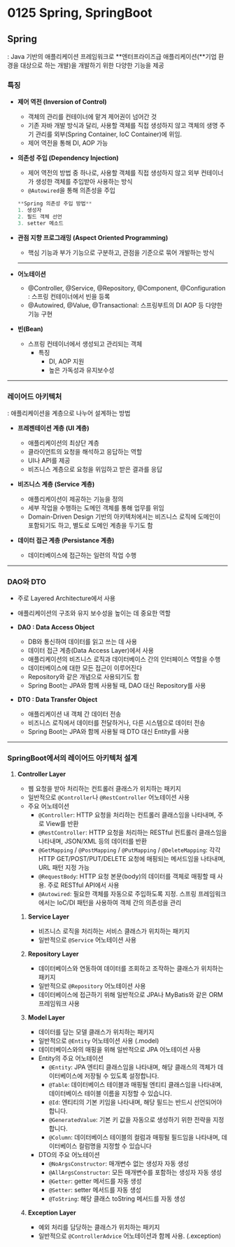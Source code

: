 # 0125 Spring, SpringBoot

## Spring

: Java 기반의 애플리케이션 프레임워크로 **엔터프라이즈급 애플리케이션(**기업 환경을 대상으로 하는 개발)을 개발하기 위한 다양한 기능을 제공

### **특징**

- **제어 역전 (Inversion of Control)**
    - 객체의 관리를 컨테이너에 맡겨 제어권이 넘어간 것
    - 기존 자바 개발 방식과 달리, 사용할 객체를 직접 생성하지 않고 객체의 생명 주기 관리를 외부(Spring Container, IoC Container)에 위임.
    - 제어 역전을 통해 DI, AOP 가능

- **의존성 주입 (Dependency Injection)**
    - 제어 역전의 방법 중 하나로, 사용할 객체를 직접 생성하지 않고 외부 컨테이너가 생성한 객체를 주입받아 사용하는 방식
    - `@Autowired`을 통해 의존성을 주입
    
    ```jsx
    **Spring 의존성 주입 방법**
    1. 생성자
    2. 필드 객체 선언
    3. setter 메소드
    ```
    
- **관점 지향 프로그래밍 (Aspect Oriented Programming)**
    - 핵심 기능과 부가 기능으로 구분하고, 관점을 기준으로 묶어 개발하는 방식
    
    ---
    
- **어노테이션**
    - @Controller, @Service, @Repository, @Component, @Configuration : 스프링 컨테이너에서 빈을 등록
    - @Autowired, @Value, @Transactional: 스프링부트의 DI
    AOP 등 다양한 기능 구현
    
- **빈(Bean)**
    - 스프링 컨테이너에서 생성되고 관리되는 객체
        - 특징
            - DI, AOP 지원
            - 높은 가독성과 유지보수성
        

---

### **레이어드 아키텍처**

: 애플리케이션을 계층으로 나누어 설계하는 방법

- **프레젠테이션 계층 (UI 계층)**
    - 애플리케이션의 최상단 계층
    - 클라이언트의 요청을 해석하고 응답하는 역할
    - UI나 API를 제공
    - 비즈니스 계층으로 요청을 위임하고 받은 결과를 응답
    
- **비즈니스 계층 (Service 계층)**
    - 애플리케이션이 제공하는 기능을 정의
    - 세부 작업을 수행하는 도메인 객체를 통해 업무를 위임
    - Domain-Driven Design 기반의 아키텍처에서는 비즈니스 로직에 도메인이 포함되기도 하고, 별도로 도메인 계층을 두기도 함

- **데이터 접근 계층 (Persistance 계층)**
    - 데이터베이스에 접근하는 일련의 작업 수행
    

---

### **DAO와 DTO**

- 주로  Layered Architecture에서 사용
- 애플리케이션의 구조와 유지 보수성을 높이는 데 중요한 역할

- **DAO : Data Access Object**
    - DB와 통신하여 데이터를 읽고 쓰는 데 사용
    - 데이터 접근 계층(Data Access Layer)에서 사용
    - 애플리케이션의 비즈니스 로직과 데이터베이스 간의 인터페이스 역할을 수행
    - 데이터베이스에 대한 모든 접근이 이루어진다
    - Repository와 같은 개념으로 사용되기도 함
    - Spring Boot는 JPA와 함께 사용될 때, DAO 대신 Repository를 사용
- **DTO : Data Transfer Object**
    - 애플리케이션 내 객체 간 데이터 전송
    - 비즈니스 로직에서 데이터를 전달하거나, 다른 시스템으로 데이터 전송
    - Spring Boot는 JPA와 함께 사용될 때 DTO 대신 Entity를 사용
    

---

### SpringBoot에서의 레이어드 아키텍처 설계

1. **Controller Layer**
    - 웹 요청을 받아 처리하는 컨트롤러 클래스가 위치하는 패키지
    - 일반적으로 `@Controller`나 `@RestController` 어노테이션 사용
    - 주요 어노테이션
        - `@Controller`: HTTP 요청을 처리하는 컨트롤러 클래스임을 나타내며, 주로
        View를 반환
        - `@RestController`: HTTP 요청을 처리하는 RESTful 컨트롤러 클래스임을
        나타내며, JSON/XML 등의 데이터를 반환
        - `@GetMapping` / `@PostMapping` / `@PutMapping` / `@DeleteMapping`: 각각
        HTTP GET/POST/PUT/DELETE 요청에 매핑되는 메서드임을 나타내며, URL
        패턴 지정 가능
        - `@RequestBody`: HTTP 요청 본문(body)의 데이터를 객체로 매핑할 때 사용. 주로 RESTful API에서 사용
        - `@Autowired`: 필요한 객체를 자동으로 주입하도록 지정. 스프링 프레임워크에서는 IoC/DI 패턴을 사용하여 객체 간의 의존성을 관리
        
    1. **Service Layer**
        - 비즈니스 로직을 처리하는 서비스 클래스가 위치하는 패키지
        - 일반적으로 `@Service` 어노테이션 사용
        
    2. **Repository Layer**
        - 데이터베이스와 연동하여 데이터를 조회하고 조작하는 클래스가 위치하는 패키지
        - 일반적으로 `@Repository` 어노테이션 사용
        - 데이터베이스에 접근하기 위해 일반적으로 JPA나 MyBatis와 같은 ORM 프레임워크 사용
        
    3. **Model Layer**
        - 데이터를 담는 모델 클래스가 위치하는 패키지
        - 일반적으로 `@Entity` 어노테이션 사용 (.model)
        - 데이터베이스와의 매핑을 위해 일반적으로 JPA 어노테이션 사용
        - Entity의 주요 어노테이션
            - `@Entity`: JPA 엔티티 클래스임을 나타내며, 해당 클래스의 객체가
            데이터베이스에 저장될 수 있도록 설정합니다.
            - `@Table`: 데이터베이스 테이블과 매핑될 엔티티 클래스임을 나타내며,
            데이터베이스 테이블 이름을 지정할 수 있습니다.
            - `@Id`: 엔티티의 기본 키임을 나타내며, 해당 필드는 반드시 선언되어야 합니다.
            - `@GeneratedValue`: 기본 키 값을 자동으로 생성하기 위한 전략을 지정합니다.
            - `@Column`: 데이터베이스 테이블의 컬럼과 매핑될 필드임을 나타내며,
            데이터베이스 컬럼명을 지정할 수 있습니다
        - DTO의 주요 어노테이션
            - `@NoArgsConstructor`: 매개변수 없는 생성자 자동 생성
            - `@AllArgsConstructor`: 모든 매개변수를 포함하는 생성자 자동 생성
            - `@Getter`: getter 메서드를 자동 생성
            - `@Setter`: setter 메서드를 자동 생성
            - `@ToString`: 해당 클래스 toString 메서드를 자동 생성
            
    4. **Exception Layer**
        - 예외 처리를 담당하는 클래스가 위치하는 패키지
        - 일반적으로 `@ControllerAdvice` 어노테이션과 함께 사용. (.exception)